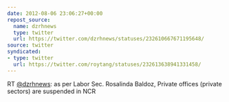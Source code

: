 ```yaml
---
date: 2012-08-06 23:06:27+00:00
repost_source:
  name: dzrhnews
  type: twitter
  url: https://twitter.com/dzrhnews/statuses/232610667671195648/
source: twitter
syndicated:
- type: twitter
  url: https://twitter.com/roytang/statuses/232613638941331458/
---
```


RT [@dzrhnews](https://twitter.com/dzrhnews/): as per Labor Sec. Rosalinda Baldoz, Private offices (private sectors) are suspended in NCR